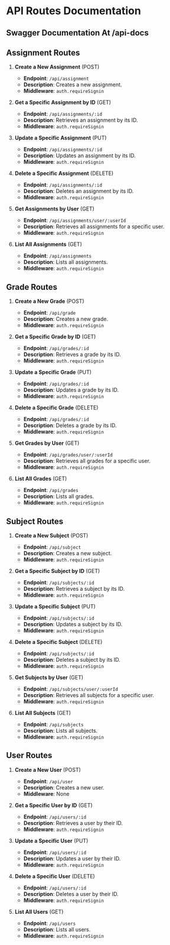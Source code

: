 # API Routes Documentation
## Swagger Documentation At /api-docs

## Assignment Routes
1. **Create a New Assignment** (POST)
   - **Endpoint**: `/api/assignment`
   - **Description**: Creates a new assignment.
   - **Middleware**: `auth.requireSignin`

2. **Get a Specific Assignment by ID** (GET)
   - **Endpoint**: `/api/assignments/:id`
   - **Description**: Retrieves an assignment by its ID.
   - **Middleware**: `auth.requireSignin`

3. **Update a Specific Assignment** (PUT)
   - **Endpoint**: `/api/assignments/:id`
   - **Description**: Updates an assignment by its ID.
   - **Middleware**: `auth.requireSignin`

4. **Delete a Specific Assignment** (DELETE)
   - **Endpoint**: `/api/assignments/:id`
   - **Description**: Deletes an assignment by its ID.
   - **Middleware**: `auth.requireSignin`

5. **Get Assignments by User** (GET)
   - **Endpoint**: `/api/assignments/user/:userId`
   - **Description**: Retrieves all assignments for a specific user.
   - **Middleware**: `auth.requireSignin`

6. **List All Assignments** (GET)
   - **Endpoint**: `/api/assignments`
   - **Description**: Lists all assignments.
   - **Middleware**: `auth.requireSignin`

## Grade Routes

1. **Create a New Grade** (POST)
   - **Endpoint**: `/api/grade`
   - **Description**: Creates a new grade.
   - **Middleware**: `auth.requireSignin`

2. **Get a Specific Grade by ID** (GET)
   - **Endpoint**: `/api/grades/:id`
   - **Description**: Retrieves a grade by its ID.
   - **Middleware**: `auth.requireSignin`

3. **Update a Specific Grade** (PUT)
   - **Endpoint**: `/api/grades/:id`
   - **Description**: Updates a grade by its ID.
   - **Middleware**: `auth.requireSignin`

4. **Delete a Specific Grade** (DELETE)
   - **Endpoint**: `/api/grades/:id`
   - **Description**: Deletes a grade by its ID.
   - **Middleware**: `auth.requireSignin`

5. **Get Grades by User** (GET)
   - **Endpoint**: `/api/grades/user/:userId`
   - **Description**: Retrieves all grades for a specific user.
   - **Middleware**: `auth.requireSignin`

6. **List All Grades** (GET)
   - **Endpoint**: `/api/grades`
   - **Description**: Lists all grades.
   - **Middleware**: `auth.requireSignin`

## Subject Routes

1. **Create a New Subject** (POST)
   - **Endpoint**: `/api/subject`
   - **Description**: Creates a new subject.
   - **Middleware**: `auth.requireSignin`

2. **Get a Specific Subject by ID** (GET)
   - **Endpoint**: `/api/subjects/:id`
   - **Description**: Retrieves a subject by its ID.
   - **Middleware**: `auth.requireSignin`

3. **Update a Specific Subject** (PUT)
   - **Endpoint**: `/api/subjects/:id`
   - **Description**: Updates a subject by its ID.
   - **Middleware**: `auth.requireSignin`

4. **Delete a Specific Subject** (DELETE)
   - **Endpoint**: `/api/subjects/:id`
   - **Description**: Deletes a subject by its ID.
   - **Middleware**: `auth.requireSignin`

5. **Get Subjects by User** (GET)
   - **Endpoint**: `/api/subjects/user/:userId`
   - **Description**: Retrieves all subjects for a specific user.
   - **Middleware**: `auth.requireSignin`

6. **List All Subjects** (GET)
   - **Endpoint**: `/api/subjects`
   - **Description**: Lists all subjects.
   - **Middleware**: `auth.requireSignin`

## User Routes

1. **Create a New User** (POST)
   - **Endpoint**: `/api/user`
   - **Description**: Creates a new user.
   - **Middleware**: None

2. **Get a Specific User by ID** (GET)
   - **Endpoint**: `/api/users/:id`
   - **Description**: Retrieves a user by their ID.
   - **Middleware**: `auth.requireSignin`

3. **Update a Specific User** (PUT)
   - **Endpoint**: `/api/users/:id`
   - **Description**: Updates a user by their ID.
   - **Middleware**: `auth.requireSignin`

4. **Delete a Specific User** (DELETE)
   - **Endpoint**: `/api/users/:id`
   - **Description**: Deletes a user by their ID.
   - **Middleware**: `auth.requireSignin`

5. **List All Users** (GET)
   - **Endpoint**: `/api/users`
   - **Description**: Lists all users.
   - **Middleware**: `auth.requireSignin`

